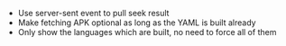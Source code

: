 * Use server-sent event to pull seek result
* Make fetching APK optional as long as the YAML is built already
* Only show the languages which are built, no need to force all of them

